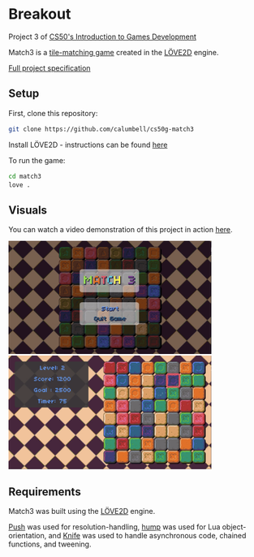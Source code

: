 # Breakout

Project 3 of [CS50's Introduction to Games Development](https://cs50.harvard.edu/games/2018/)

Match3 is a [tile-matching game](https://en.wikipedia.org/wiki/Tile-matching_video_game) created in the [LÖVE2D](https://love2d.org/) engine.

[Full project specification](https://cs50.harvard.edu/games/2018/projects/3/match/)

## Setup

First, clone this repository:

```bash
git clone https://github.com/calumbell/cs50g-match3
```

Install LÖVE2D - instructions can be found [here](https://love2d.org/wiki/Getting_Started)

To run the game:

```bash
cd match3
love .
```

## Visuals

You can watch a video demonstration of this project in action [here](https://youtu.be/X_m0xbC8xOE).


<img src="graphics/screenshots/match3-screenshot-title.png" width=400>
<img src="graphics/screenshots/match3-screenshot-PlayState.png" width=400>

## Requirements
Match3 was built using the [LÖVE2D](https://love2d.org/) engine.

[Push](https://github.com/Ulydev/push) was used for resolution-handling, [hump](https://github.com/vrld/hump/blob/master/class.lua) was used for Lua object-orientation, and [Knife](https://github.com/airstruck/knife) was used to handle asynchronous code, chained functions, and tweening.
